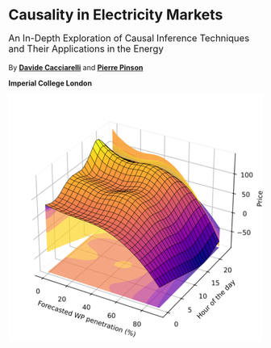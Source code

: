 # Causality in Electricity Markets

<p style="font-size:18px;">An In-Depth Exploration of Causal Inference Techniques and Their Applications in the Energy</p>

By [**Davide Cacciarelli**](https://sites.google.com/view/dcacciarelli) and [**Pierre Pinson**](https://pierrepinson.com/)

**Imperial College London**

<img src="penetration_apx.png" alt="cover photo" align="center" width="600px"/>